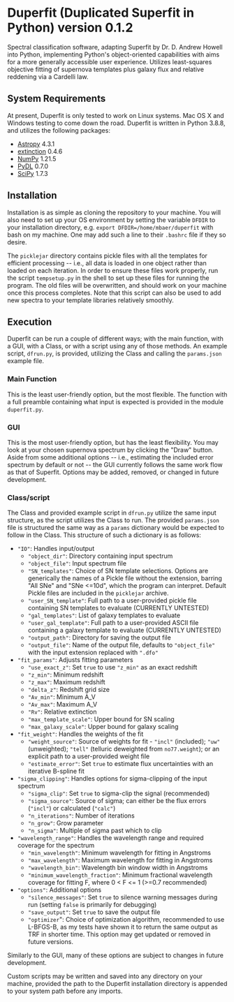 # Duperfit (Duplicated Superfit in Python) version 0.1.2

Spectral classification software, adapting Superfit by Dr. D. Andrew Howell into Python, implementing Python's object-oriented capabilities with aims for a more generally accessible user experience. Utilizes least-squares objective fitting of supernova templates plus galaxy flux and relative reddening via a Cardelli law.

## System Requirements

At present, Duperfit is only tested to work on Linux systems. Mac OS X and Windows testing to come down the road. Duperfit is written in Python 3.8.8, and utilizes the following packages:

 - [Astropy](https://www.astropy.org/) 4.3.1
 - [extinction](https://extinction.readthedocs.io/en/latest/) 0.4.6
 - [NumPy](https://numpy.org/) 1.21.5
 - [PyDL](https://pydl.readthedocs.io/en/0.7.0/) 0.7.0
 - [SciPy](https://scipy.org/) 1.7.3

## Installation

Installation is as simple as cloning the repository to your machine. You will also need to set up your OS environment by setting the variable `DFDIR` to your installation directory, e.g. `export DFDIR=/home/mbaer/duperfit` with bash on my machine. One may add such a line to their `.bashrc` file if they so desire.

The `picklejar` directory contains pickle files with all the templates for efficient processing -- i.e., all data is loaded in one object rather than loaded on each iteration. In order to ensure these files work properly, run the script `tempsetup.py` in the shell to set up these files for running the program. The old files will be overwritten, and should work on your machine once this process completes. Note that this script can also be used to add new spectra to your template libraries relatively smoothly.

## Execution

Duperfit can be run a couple of different ways; with the main function, with a GUI, with a Class, or with a script using any of those methods. An example script, `dfrun.py`, is provided, utilizing the Class and calling the `params.json` example file.

### Main Function

This is the least user-friendly option, but the most flexible. The function with a full preamble containing what input is expected is provided in the module `duperfit.py`.

### GUI

This is the most user-friendly option, but has the least flexibility. You may look at your chosen supernova spectrum by clicking the "Draw" button. Aside from some additional options -- i.e., estimating the included error spectrum by default or not -- the GUI currently follows the same work flow as that of Superfit. Options may be added, removed, or changed in future development.

### Class/script

The Class and provided example script in `dfrun.py` utilize the same input structure, as the script utilizes the Class to run. The provided `params.json` file is structured the same way as a `params` dictionary would be expected to follow in the Class. This structure of such a dictionary is as follows:

 - `"IO"`: Handles input/output
   - `"object_dir"`: Directory containing input spectrum
   - `"object_file"`: Input spectrum file
   - `"SN_templates"`: Choice of SN template selections. Options are generically the names of a Pickle file without the extension, barring "All SNe" and "SNe <=10d", which the program can interpret. Default Pickle files are included in the `picklejar` archive.
   - `"user_SN_template"`: Full path to a user-provided pickle file containing SN templates to evaluate (CURRENTLY UNTESTED)
   - `"gal_templates"`: List of galaxy templates to evaluate
   - `"user_gal_template"`: Full path to a user-provided ASCII file containing a galaxy template to evaluate (CURRENTLY UNTESTED)
   - `"output_path"`: Directory for saving the output file
   - `"output_file"`: Name of the output file, defaults to `"object_file"` with the input extension replaced with `".dfo"`
 - `"fit_params"`: Adjusts fitting parameters
   - `"use_exact_z"`: Set `true` to use `"z_min"` as an exact redshift
   - `"z_min"`: Minimum redshift
   - `"z_max"`: Maximum redshift
   - `"delta_z"`: Redshift grid size
   - `"Av_min"`: Minimum A_V
   - `"Av_max"`: Maximum A_V
   - `"Rv"`: Relative extinction
   - `"max_template_scale"`: Upper bound for SN scaling
   - `"max_galaxy_scale"`: Upper bound for galaxy scaling
 - `"fit_weight"`: Handles the weights of the fit
   - `"weight_source"`: Source of weights for fit  - `"incl"` (included); `"uw"` (unweighted); `"tell"` (telluric deweighted from `no77.weight`); or an explicit path to a user-provided weight file
   - `"estimate_error"`: Set `true` to estimate flux uncertainties with an iterative B-spline fit
 - `"sigma_clipping"`: Handles options for sigma-clipping of the input spectrum
   - `"sigma_clip"`: Set `true` to sigma-clip the signal (recommended)
   - `"sigma_source"`: Source of sigma; can either be the flux errors (`"incl"`) or calculated (`"calc"`)
   - `"n_iterations"`: Number of iterations
   - `"n_grow"`: Grow parameter
   - `"n_sigma"`: Multiple of sigma past which to clip
 - `"wavelength_range"`: Handles the wavelength range and required coverage for the spectrum
   - `"min_wavelength"`: Minimum wavelength for fitting in Angstroms
   - `"max_wavelength"`: Maximum wavelength for fitting in Angstroms
   - `"wavelength_bin"`: Wavelength bin window width in Angstroms
   - `"minimum_wavelength_fraction"`: Minimum fractional wavelength coverage for fitting F, where 0 < F <= 1 (>=0.7 recommended)
 - `"options"`: Additional options
   - `"silence_messages"`: Set `true` to silence warning messages during run (setting `false` is primarily for debugging)
   - `"save_output"`: Set `true` to save the output file
   - `"optimizer`": Choice of optimization algorithm, recommended to use L-BFGS-B, as my tests have shown it to return the same output as TRF in shorter time. This option may get updated or removed in future versions.

Similarly to the GUI, many of these options are subject to changes in future development.

Custom scripts may be written and saved into any directory on your machine, provided the path to the Duperfit installation directory is appended to your system path before any imports.
